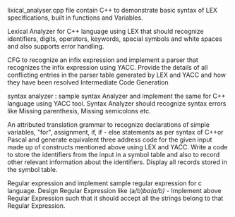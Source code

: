 lixical_analyser.cpp file contain C++ to demonstrate basic syntax of LEX specifications, built in functions and Variables.

Lexical Analyzer for C++ language using LEX that should recognize identifiers, digits, operators, keywords, special symbols and white spaces and also supports error handling.

CFG to recognize an infix expression and implement a parser that recognizes the infix expression using YACC. Provide the details of all conflicting entries in the parser table generated by LEX and YACC and how they have been resolved Intermediate Code Generation

syntax analyzer : sample syntax Analyzer and implement the same for C++ language using YACC tool.  Syntax Analyzer should recognize syntax errors like Missing parenthesis, Missing semicolons etc.

An attributed translation grammar to recognize declarations of simple variables, "for", assignment, if, if - else statements as per syntax of C++or Pascal and generate equivalent three address code for the given input made up of constructs mentioned above using LEX and YACC. Write a code to store the identifiers from the input in a symbol table and also to record other relevant information about the identifiers. Display all records stored in the symbol table.

Regular expression and implement sample regular expression for c language. Design Regular Expression like (a/b)*ba(a/b)* - Implement above Regular Expression such that it should accept all the strings belong to that Regular Expression.
